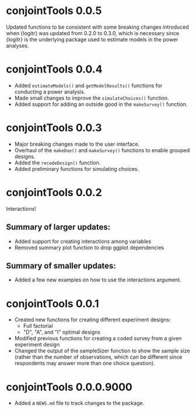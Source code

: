 # conjointTools 0.0.5

Updated functions to be consistent with some breaking changes introduced when {logitr} was updated from 0.2.0 to 0.3.0, which is necessary since {logitr} is the underlying package used to estimate models in the power analyses.

# conjointTools 0.0.4

- Added `estimateModels()` and `getModelResults()` functions for conducting a power analysis.
- Made small changes to improve the `simulateChoices()` function.
- Added support for adding an outside good in the `makeSurvey()` function.

# conjointTools 0.0.3

- Major breaking changes made to the user interface.
- Overhaul of the `makeDoe()` and `makeSurvey()` functions to enable grouped designs.
- Added the `recodeDesign()` function.
- Added preliminary functions for simulating choices.

# conjointTools 0.0.2

Interactions!

## Summary of larger updates:

- Added support for creating interactions among variables
- Removed summary plot function to drop ggplot dependencies

## Summary of smaller updates:

- Added a few new examples on how to use the interactions argument.

# conjointTools 0.0.1

- Created new functions for creating different experiment designs:
    - Full factorial
    - "D", "A", and "I" optimal designs
- Modified previous functions for creating a coded survey from a given experiment design
- Changed the output of the sampleSizer function to show the sample size (rather than the number of observations, which can be different since respondents may answer more than one choice question).

# conjointTools 0.0.0.9000

- Added a `NEWS.md` file to track changes to the package.
